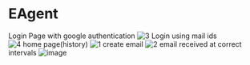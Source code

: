 # EAgent
Login Page with google authentication
![3](https://user-images.githubusercontent.com/84679978/123551237-87497c00-d78e-11eb-9b68-77c4664866c4.jpeg)
Login using mail ids  
![4](https://user-images.githubusercontent.com/84679978/123551236-857fb880-d78e-11eb-8836-958b10ad9f46.jpeg)
home page(history)
![1](https://user-images.githubusercontent.com/84679978/123551218-7567d900-d78e-11eb-9729-622d4fbb39b7.PNG)
create email
![2](https://user-images.githubusercontent.com/84679978/123551219-76990600-d78e-11eb-9d5f-43a23910fa94.PNG)
email received at correct intervals
![image](https://user-images.githubusercontent.com/84679978/123551246-8fa1b700-d78e-11eb-9214-4e245e40b071.png)
